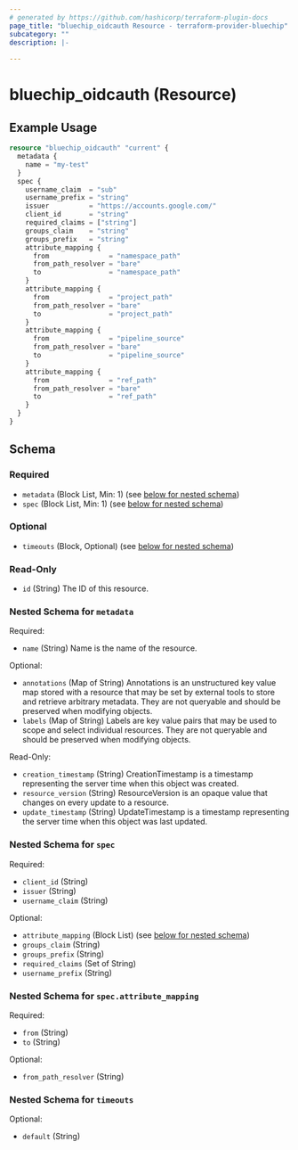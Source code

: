 ```yaml
---
# generated by https://github.com/hashicorp/terraform-plugin-docs
page_title: "bluechip_oidcauth Resource - terraform-provider-bluechip"
subcategory: ""
description: |-
  
---
```


# bluechip_oidcauth (Resource)



## Example Usage

```terraform
resource "bluechip_oidcauth" "current" {
  metadata {
    name = "my-test"
  }
  spec {
    username_claim  = "sub"
    username_prefix = "string"
    issuer          = "https://accounts.google.com/"
    client_id       = "string"
    required_claims = ["string"]
    groups_claim    = "string"
    groups_prefix   = "string"
    attribute_mapping {
      from               = "namespace_path"
      from_path_resolver = "bare"
      to                 = "namespace_path"
    }
    attribute_mapping {
      from               = "project_path"
      from_path_resolver = "bare"
      to                 = "project_path"
    }
    attribute_mapping {
      from               = "pipeline_source"
      from_path_resolver = "bare"
      to                 = "pipeline_source"
    }
    attribute_mapping {
      from               = "ref_path"
      from_path_resolver = "bare"
      to                 = "ref_path"
    }
  }
}
```

<!-- schema generated by tfplugindocs -->
## Schema

### Required

- `metadata` (Block List, Min: 1) (see [below for nested schema](#nestedblock--metadata))
- `spec` (Block List, Min: 1) (see [below for nested schema](#nestedblock--spec))

### Optional

- `timeouts` (Block, Optional) (see [below for nested schema](#nestedblock--timeouts))

### Read-Only

- `id` (String) The ID of this resource.

<a id="nestedblock--metadata"></a>
### Nested Schema for `metadata`

Required:

- `name` (String) Name is the name of the resource.

Optional:

- `annotations` (Map of String) Annotations is an unstructured key value map stored with a resource that may be set by external tools to store and retrieve arbitrary metadata. They are not queryable and should be preserved when modifying objects.
- `labels` (Map of String) Labels are key value pairs that may be used to scope and select individual resources. They are not queryable and should be preserved when modifying objects.

Read-Only:

- `creation_timestamp` (String) CreationTimestamp is a timestamp representing the server time when this object was created.
- `resource_version` (String) ResourceVersion is an opaque value that changes on every update to a resource.
- `update_timestamp` (String) UpdateTimestamp is a timestamp representing the server time when this object was last updated.


<a id="nestedblock--spec"></a>
### Nested Schema for `spec`

Required:

- `client_id` (String)
- `issuer` (String)
- `username_claim` (String)

Optional:

- `attribute_mapping` (Block List) (see [below for nested schema](#nestedblock--spec--attribute_mapping))
- `groups_claim` (String)
- `groups_prefix` (String)
- `required_claims` (Set of String)
- `username_prefix` (String)

<a id="nestedblock--spec--attribute_mapping"></a>
### Nested Schema for `spec.attribute_mapping`

Required:

- `from` (String)
- `to` (String)

Optional:

- `from_path_resolver` (String)



<a id="nestedblock--timeouts"></a>
### Nested Schema for `timeouts`

Optional:

- `default` (String)
